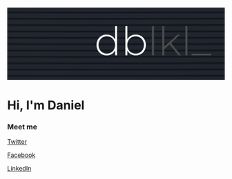![TW](TW.jpg)

# Hi, I'm Daniel

### Meet me

[Twitter](https://twitter.com/dblkl)

[Facebook](https://www.facebook.com/dblanquelgtz/)

[LinkedIn](https://www.linkedin.com/in/dblanquel/)


